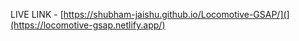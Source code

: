 LIVE LINK - [https://shubham-jaishu.github.io/Locomotive-GSAP/](](https://locomotive-gsap.netlify.app/)
